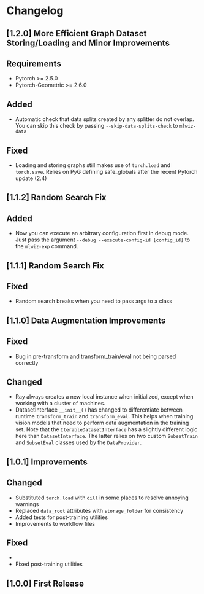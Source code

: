 # Changelog

## [1.2.0] More Efficient Graph Dataset Storing/Loading and Minor Improvements

## Requirements

- Pytorch >= 2.5.0
- Pytorch-Geometric >= 2.6.0

## Added

- Automatic check that data splits created by any splitter do not overlap. You can skip this check by passing `--skip-data-splits-check` to `mlwiz-data`

## Fixed

- Loading and storing graphs still makes use of `torch.load` and `torch.save`. Relies on PyG defining safe_globals after the recent Pytorch update (2.4)

## [1.1.2] Random Search Fix

## Added

- Now you can execute an arbitrary configuration first in debug mode. Just pass the argument `--debug --execute-config-id [config_id]` to the `mlwiz-exp` command.


## [1.1.1] Random Search Fix

## Fixed

- Random search breaks when you need to pass args to a class


## [1.1.0] Data Augmentation Improvements

## Fixed

- Bug in pre-transform and transform_train/eval not being parsed correctly

## Changed

- Ray always creates a new local instance when initialized, except when working with a cluster of machines.
- DatasetInterface `__init__()` has changed to differentiate between runtime `transform_train` and `transform_eval`. 
  This helps when training vision models that need to perform data augmentation in the training set.
  Note that the `IterableDatasetInterface` has a slightly different logic here than `DatasetInterface`. 
  The latter relies on two custom `SubsetTrain` and `SubsetEval` classes used by the `DataProvider`.

  
## [1.0.1] Improvements

## Changed

- Substituted `torch.load` with `dill` in some places to resolve annoying warnings
- Replaced `data_root` attributes with `storage_folder` for consistency
- Added tests for post-training utilities
- Improvements to workflow files

## Fixed
- 
- Fixed post-training utilities


## [1.0.0] First Release
